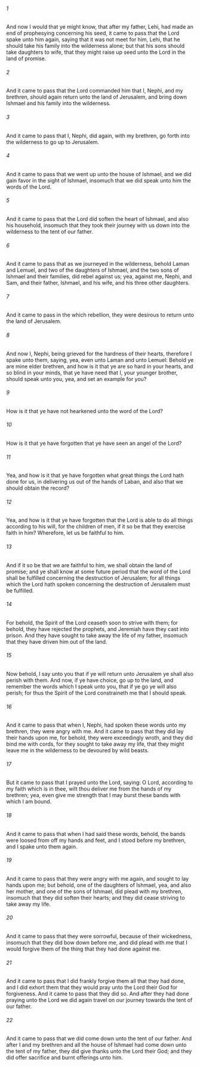 ###### 1
And now I would that ye might know, that after my father, Lehi, had made an end of prophesying concerning his seed, it came to pass that the Lord spake unto him again, saying that it was not meet for him, Lehi, that he should take his family into the wilderness alone; but that his sons should take daughters to wife, that they might raise up seed unto the Lord in the land of promise.

###### 2
And it came to pass that the Lord commanded him that I, Nephi, and my brethren, should again return unto the land of Jerusalem, and bring down Ishmael and his family into the wilderness.

###### 3
And it came to pass that I, Nephi, did again, with my brethren, go forth into the wilderness to go up to Jerusalem.

###### 4
And it came to pass that we went up unto the house of Ishmael, and we did gain favor in the sight of Ishmael, insomuch that we did speak unto him the words of the Lord.

###### 5
And it came to pass that the Lord did soften the heart of Ishmael, and also his household, insomuch that they took their journey with us down into the wilderness to the tent of our father.

###### 6
And it came to pass that as we journeyed in the wilderness, behold Laman and Lemuel, and two of the daughters of Ishmael, and the two sons of Ishmael and their families, did rebel against us; yea, against me, Nephi, and Sam, and their father, Ishmael, and his wife, and his three other daughters.

###### 7
And it came to pass in the which rebellion, they were desirous to return unto the land of Jerusalem.

###### 8
And now I, Nephi, being grieved for the hardness of their hearts, therefore I spake unto them, saying, yea, even unto Laman and unto Lemuel: Behold ye are mine elder brethren, and how is it that ye are so hard in your hearts, and so blind in your minds, that ye have need that I, your younger brother, should speak unto you, yea, and set an example for you?

###### 9
How is it that ye have not hearkened unto the word of the Lord?

###### 10
How is it that ye have forgotten that ye have seen an angel of the Lord?

###### 11
Yea, and how is it that ye have forgotten what great things the Lord hath done for us, in delivering us out of the hands of Laban, and also that we should obtain the record?

###### 12
Yea, and how is it that ye have forgotten that the Lord is able to do all things according to his will, for the children of men, if it so be that they exercise faith in him? Wherefore, let us be faithful to him.

###### 13
And if it so be that we are faithful to him, we shall obtain the land of promise; and ye shall know at some future period that the word of the Lord shall be fulfilled concerning the destruction of Jerusalem; for all things which the Lord hath spoken concerning the destruction of Jerusalem must be fulfilled.

###### 14
For behold, the Spirit of the Lord ceaseth soon to strive with them; for behold, they have rejected the prophets, and Jeremiah have they cast into prison. And they have sought to take away the life of my father, insomuch that they have driven him out of the land.

###### 15
Now behold, I say unto you that if ye will return unto Jerusalem ye shall also perish with them. And now, if ye have choice, go up to the land, and remember the words which I speak unto you, that if ye go ye will also perish; for thus the Spirit of the Lord constraineth me that I should speak.

###### 16
And it came to pass that when I, Nephi, had spoken these words unto my brethren, they were angry with me. And it came to pass that they did lay their hands upon me, for behold, they were exceedingly wroth, and they did bind me with cords, for they sought to take away my life, that they might leave me in the wilderness to be devoured by wild beasts.

###### 17
But it came to pass that I prayed unto the Lord, saying: O Lord, according to my faith which is in thee, wilt thou deliver me from the hands of my brethren; yea, even give me strength that I may burst these bands with which I am bound.

###### 18
And it came to pass that when I had said these words, behold, the bands were loosed from off my hands and feet, and I stood before my brethren, and I spake unto them again.

###### 19
And it came to pass that they were angry with me again, and sought to lay hands upon me; but behold, one of the daughters of Ishmael, yea, and also her mother, and one of the sons of Ishmael, did plead with my brethren, insomuch that they did soften their hearts; and they did cease striving to take away my life.

###### 20
And it came to pass that they were sorrowful, because of their wickedness, insomuch that they did bow down before me, and did plead with me that I would forgive them of the thing that they had done against me.

###### 21
And it came to pass that I did frankly forgive them all that they had done, and I did exhort them that they would pray unto the Lord their God for forgiveness. And it came to pass that they did so. And after they had done praying unto the Lord we did again travel on our journey towards the tent of our father.

###### 22
And it came to pass that we did come down unto the tent of our father. And after I and my brethren and all the house of Ishmael had come down unto the tent of my father, they did give thanks unto the Lord their God; and they did offer sacrifice and burnt offerings unto him.


